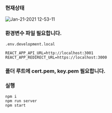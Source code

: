 ### 현재상태
![Jan-21-2021 12-53-11](https://user-images.githubusercontent.com/22779951/105278032-05a26080-5be8-11eb-8e3f-5db115153dbd.gif)

### 환경변수 파일 필요합니다.

`.env.development.local`
```
REACT_APP_API_URL=http://localhost:3001
REACT_APP_REDIRECT_URL=https://localhost:3000
```

### 폴더 루트에 cert.pem, key.pem 필요합니다.

### 실행
```
npm i
npm run server
npm start
```

